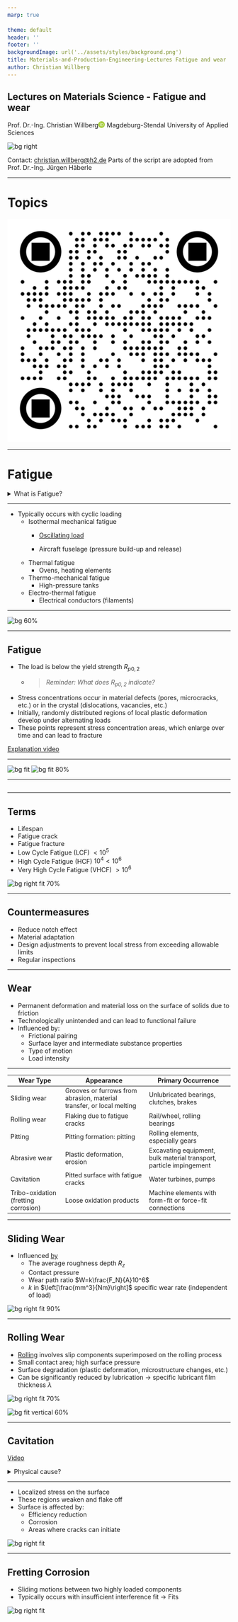 ```yaml
---
marp: true

theme: default
header: ''
footer: ''
backgroundImage: url('../assets/styles/background.png')
title: Materials-and-Production-Engineering-Lectures Fatigue and wear
author: Christian Willberg
---
```


<script type="module">
  import mermaid from 'https://cdn.jsdelivr.net/npm/mermaid@10/dist/mermaid.esm.min.mjs';
  mermaid.initialize({ startOnLoad: true });
</script>

<style>
.container{
  display: flex;
  }
.col{
  flex: 1;
  }
</style>

<style scoped>
.column-container {
    display: flex;
    flex-direction: row;
}

.column {
    flex: 1;
    padding: 0 20px; /* Placement of the columns */
}

.centered-image {
    display: block;
    margin: 0 auto;
}
</style>

<style>
footer {
    font-size: 14px; /* Change footer font size */
    color: #888; /* Change footer color */
    text-align: right; /* Change footer alignment */
}
</style>


## Lectures on Materials Science - Fatigue and wear
Prof. Dr.-Ing. Christian Willberg<a href="https://orcid.org/0000-0003-2433-9183"><img src="../assets/styles/ORCIDiD_iconvector.png" alt="ORCID symbol" style="height:15px;width:auto;vertical-align: top;background-color:transparent;"></a>
Magdeburg-Stendal University of Applied Sciences

![bg right](https://upload.wikimedia.org/wikipedia/commons/a/a2/Bochumer_Verein-23-50078.jpg)

Contact: christian.willberg@h2.de
Parts of the script are adopted from \
Prof. Dr.-Ing. Jürgen Häberle


---

# Topics

![bg right 70%](../assets/QR/stream_wst_04.png)

---

# Fatigue

<details>
<summary>What is Fatigue?</summary>
<!DOCTYPE html>
<html lang="en">

<img src="https://upload.wikimedia.org/wikipedia/commons/7/7e/Sleeping_students.jpg" alt="Alternative text" width="500">
  </body>
</html>
</details>

---

- Typically occurs with cyclic loading
  - Isothermal mechanical fatigue
    - [Oscillating load](https://www.youtube.com/watch?v=_qVXkAWtH60)

    - Aircraft fuselage (pressure build-up and release)
  - Thermal fatigue
    - Ovens, heating elements
  - Thermo-mechanical fatigue
    - High-pressure tanks
  - Electro-thermal fatigue
    - Electrical conductors (filaments)

---

![bg 60%](https://leichtbau.dlr.de/wp-content/uploads/2021/11/Abbildung-2_Innovationsbericht_Wasserstofftank_CG06.png)

---

## Fatigue
- The load is below the yield strength $R_{p0,2}$
  - > _Reminder: What does $R_{p0,2}$ indicate?_
- Stress concentrations occur in material defects (pores, microcracks, etc.) or in the crystal (dislocations, vacancies, etc.)
- Initially, randomly distributed regions of local plastic deformation develop under alternating loads
- These points represent stress concentration areas, which enlarge over time and can lead to fracture

[Explanation video](https://www.youtube.com/watch?v=o-6V_JoRX1g)

---

![bg fit](https://upload.wikimedia.org/wikipedia/commons/1/1c/Woehlerlinie.png)
![bg fit 80%](https://upload.wikimedia.org/wikipedia/commons/6/64/Spgs-Dehnungs-Kurve_Dehngrenze.svg)

---


## 


---

## Terms

- Lifespan
- Fatigue crack
- Fatigue fracture
- Low Cycle Fatigue (LCF) $<10^5$
- High Cycle Fatigue (HCF) $10^4<10^6$
- Very High Cycle Fatigue (VHCF) $>10^6$

![bg right fit 70%](https://upload.wikimedia.org/wikipedia/commons/9/96/Pedalarm_Bruch.jpg)

---

## Countermeasures

- Reduce notch effect
- Material adaptation
- Design adjustments to prevent local stress from exceeding allowable limits
- Regular inspections

---

## Wear

- Permanent deformation and material loss on the surface of solids due to friction
- Technologically unintended and can lead to functional failure
- Influenced by:
  - Frictional pairing
  - Surface layer and intermediate substance properties
  - Type of motion
  - Load intensity

---

| Wear Type             | Appearance                                                        | Primary Occurrence                                         |
|-----------------------|-------------------------------------------------------------------|------------------------------------------------------------|
| Sliding wear           | Grooves or furrows from abrasion, material transfer, or local melting | Unlubricated bearings, clutches, brakes                    |
| Rolling wear           | Flaking due to fatigue cracks                                     | Rail/wheel, rolling bearings                               |
| Pitting               | Pitting formation: pitting                                        | Rolling elements, especially gears                         |
| Abrasive wear          | Plastic deformation, erosion                                     | Excavating equipment, bulk material transport, particle impingement |
| Cavitation             | Pitted surface with fatigue cracks                               | Water turbines, pumps                                      |
| Tribo-oxidation (fretting corrosion) | Loose oxidation products                            | Machine elements with form-fit or force-fit connections     |

---

## Sliding Wear

- Influenced [by](https://download.basf.com/p1/8a8081c57fd4b609017fd66047f138c3/de/Reibung_und_Verschlei%25C3%259F%250Abei_Polymerwerkstoffen)
  - The average roughness depth $R_z$
  - Contact pressure
  - Wear path ratio $W=k\frac{F_N}{A}10^6$
  - $k$ in $\left[\frac{mm^3}{Nm}\right]$ specific wear rate (independent of load)

![bg right fit 90%](https://media.springernature.com/original/springer-static/image/chp:10.1007%2F978-3-658-17851-2_4/MediaObjects/299062_3_De_4_Fig17_HTML.gif)

---

## Rolling Wear
- [Rolling](https://link.springer.com/chapter/10.1007/978-3-658-17851-2_6) involves slip components superimposed on the rolling process
- Small contact area; high surface pressure
- Surface degradation (plastic deformation, microstructure changes, etc.)
- Can be significantly reduced by lubrication $\rightarrow$ specific lubricant film thickness $\lambda$

![bg right fit 70%](https://media.springernature.com/full/springer-static/image/chp%3A10.1007/978-3-658-17851-2_6/MediaObjects/299062_3_De_6_Fig1_HTML.gif?as=webp)

![bg fit vertical 60%](https://media.springernature.com/full/springer-static/image/chp%3A10.1007/978-3-658-17851-2_6/MediaObjects/299062_3_De_6_Fig10_HTML.gif?as=webp)

---

## Cavitation

[Video](https://www.youtube.com/watch?v=J0H0Nw44oA4)

<details>
<summary>Physical cause?</summary>
<div>

- Static pressure is dependent on fluid velocity
- Vapor bubbles form when the vapor pressure drops below a threshold
- These bubbles move into regions with higher pressure and rapidly collapse
- Pressure and temperature spikes occur
</div>
</details>

---

- Localized stress on the surface
- These regions weaken and flake off
- Surface is affected by:
  - Efficiency reduction
  - Corrosion
  - Areas where cracks can initiate

![bg right fit](https://upload.wikimedia.org/wikipedia/commons/b/bf/Cavitation.jpg)

---

## Fretting Corrosion

- Sliding motions between two highly loaded components
- Typically occurs with insufficient interference fit $\rightarrow$ Fits

![bg right fit](https://upload.wikimedia.org/wikipedia/commons/2/27/Corrosion_de_contact_sur_un_bout_d%27arbre_01.jpg)


